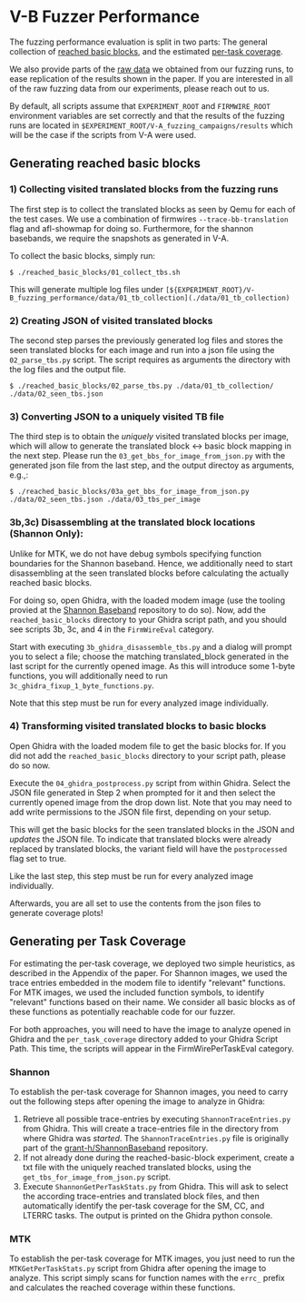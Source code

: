 # V-B Fuzzer Performance

The fuzzing performance evaluation is split in two parts: The general collection of [reached basic blocks](./reached_basic_blocks/), and the estimated [per-task coverage](./per_task_coverage).

We also provide parts of the [raw data](./data) we obtained from our fuzzing runs, to ease replication of the results shown in the paper.
If you are interested in all of the raw fuzzing data from our experiments, please reach out to us.

By default, all scripts assume that `EXPERIMENT_ROOT` and `FIRMWIRE_ROOT` environment variables are set correctly and that the results of the fuzzing runs are located in `$EXPERIMENT_ROOT/V-A_fuzzing_campaigns/results` which will be the case if the scripts from V-A were used.

## Generating reached basic blocks

### 1) Collecting visited translated blocks from the fuzzing runs

The first step is to collect the translated blocks as seen by Qemu for each of the test cases.
We use a combination of firmwires `--trace-bb-translation` flag and afl-showmap for doing so.
Furthermore, for the shannon basebands, we require the snapshots as generated in V-A.

To collect the basic blocks, simply run:

```
$ ./reached_basic_blocks/01_collect_tbs.sh
```

This will generate multiple log files under `[${EXPERIMENT_ROOT}/V-B_fuzzing_performance/data/01_tb_collection](./data/01_tb_collection)`


### 2) Creating JSON of visited translated blocks

The second step parses the previously generated log files and stores the seen translated blocks for each image and run into a json file using the `02_parse_tbs.py` script.
The script requires as arguments the directory with the log files and the output file.

```
$ ./reached_basic_blocks/02_parse_tbs.py ./data/01_tb_collection/ ./data/02_seen_tbs.json
```

### 3) Converting JSON to a uniquely visited TB file 

The third step is to obtain the *uniquely* visited translated blocks per image, which will allow to generate the translated block <-> basic block mapping in the next step.
Please run the `03_get_bbs_for_image_from_json.py` with the generated json file from the last step, and the output directoy as arguments, e.g.,:

```
$ ./reached_basic_blocks/03a_get_bbs_for_image_from_json.py ./data/02_seen_tbs.json ./data/03_tbs_per_image
```

### 3b,3c) Disassembling at the translated block locations (Shannon Only):

Unlike for MTK, we do not have debug symbols specifying function boundaries for the Shannon baseband.
Hence, we additionally need to start disassembling at the seen translated blocks before calculating the actually reached basic blocks.

For doing so, open Ghidra, with the loaded modem image (use the tooling provied at the [Shannon Baseband](https://github.com/grant-h/ShannonBaseband) repository to do so). Now, add the `reached_basic_blocks` directory to your Ghidra script path, and you should see scripts 3b, 3c, and 4 in the `FirmWireEval` category.

Start with executing `3b_ghidra_disassemble_tbs.py` and a dialog will prompt you to select a file; choose the matching translated_block generated in the last script for the currently opened image.
As this will introduce some 1-byte functions, you will additionally need to run `3c_ghidra_fixup_1_byte_functions.py`.

Note that this step must be run for every analyzed image individually.

### 4) Transforming visited translated blocks to basic blocks

Open Ghidra with the loaded modem file to get the basic blocks for.
If you did not add the `reached_basic_blocks` directory to your script path, please do so now.

Execute the `04_ghidra_postprocess.py` script from within Ghidra. Select the JSON file generated in Step 2 when prompted for it and then select the currently opened image from the drop down list. Note that you may need to add write permissions to the JSON file first, depending on your setup.

This will get the basic blocks for the seen translated blocks in the JSON and *updates* the JSON file. To indicate that translated blocks were already replaced by translated blocks, the variant field will have the `postprocessed` flag set to true.

Like the last step, this step must be run for every analyzed image individually.

Afterwards, you are all set to use the contents from the json files to generate coverage plots!

## Generating per Task Coverage

For estimating the per-task coverage, we deployed two simple heuristics, as described in the Appendix of the paper. For Shannon images, we used the trace entries embedded in the modem file to identify "relevant" functions. For MTK images, we used the included function symbols, to identify "relevant" functions based on their name. We consider all basic blocks as of these functions as potentially reachable code for our fuzzer.

For both approaches, you will need to have the image to analyze opened in Ghidra and the `per_task_coverage` directory added to your Ghidra Script Path.
This time, the scripts will appear in the FirmWirePerTaskEval category.

### Shannon

To establish the per-task coverage for Shannon images, you need to carry out the following steps after opening the image to analyze in Ghidra:

1) Retrieve all possible trace-entries by executing `ShannonTraceEntries.py` from Ghidra. This will create a trace-entries file in the directory from where Ghidra was *started*. The `ShannonTraceEntries.py` file is originally part of the [grant-h/ShannonBaseband](https://github.com/grant-h/ShannonBaseband) repository.
2) If not already done during the reached-basic-block experiment, create a txt file with the uniquely reached translated blocks, using the `get_tbs_for_image_from_json.py` script.
3) Execute `ShannonGetPerTaskStats.py` from Ghidra. This will ask to select the according trace-entries and translated block files, and then automatically identify the per-task coverage for the SM, CC, and LTERRC tasks. The output is printed on the Ghidra python console.

### MTK

To establish the per-task coverage for MTK images, you just need to run the `MTKGetPerTaskStats.py` script from Ghidra after opening the image to analyze.
This script simply scans for function names with the `errc_` prefix and calculates the reached coverage within these functions.